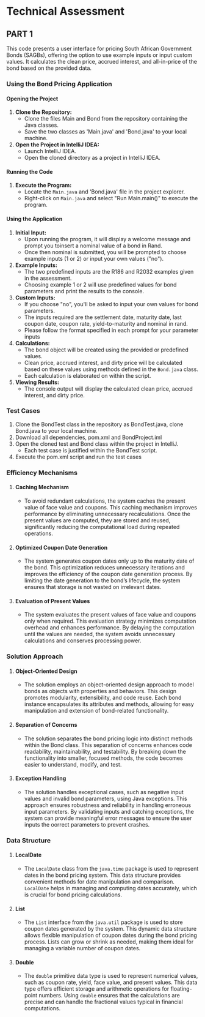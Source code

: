 # Technical Assessment

## **PART 1**  
This code presents a user interface for pricing South African Government Bonds (SAGBs), offering the option to use example inputs or input custom values. It calculates the clean price, accrued interest, and all-in-price of the bond based on the provided data.

### Using the Bond Pricing Application

#### Opening the Project
1. **Clone the Repository:**
   - Clone the files Main and Bond from the repository containing the Java classes.
   - Save the two classes as 'Main.java' and 'Bond.java' to your local machine.
2. **Open the Project in IntelliJ IDEA:**
   - Launch IntelliJ IDEA.
   - Open the cloned directory as a project in IntelliJ IDEA.
#### Running the Code
1. **Execute the Program:**
   - Locate the `Main.java` and 'Bond.java' file in the project explorer.
   - Right-click on `Main.java` and select "Run Main.main()" to execute the program.
#### Using the Application
1. **Initial Input:**
   - Upon running the program, it will display a welcome message and prompt you toinsert a nominal value of a bond in Rand.
   - Once then nominal is submitted, you will be prompted to choose example inputs (1 or 2) or input your own values ("no"). 
2. **Example Inputs:**
   - The two predefined inputs are the R186 and R2032 examples given in the assessment.
   - Choosing example 1 or 2 will use predefined values for bond parameters and print the results to the console.
4. **Custom Inputs:**
   - If you choose "no", you'll be asked to input your own values for bond parameters.
   - The inputs required are the settlement date, maturity date, last coupon date, coupon rate, yield-to-maturity and nominal in rand.
   - Please follow the format specified in each prompt for your parameter inputs
5. **Calculations:**
   - The bond object will be created using the provided or predefined values.
   - Clean price, accrued interest, and dirty price will be calculated based on these values using methods defined in the `Bond.java` class.
   - Each calculation is elaborated on within the script.
6. **Viewing Results:**
   - The console output will display the calculated clean price, accrued interest, and dirty price.

### **Test Cases**  
1. Clone the BondTest class in the repository as BondTest.java, clone Bond.java to your local machine.
2. Download all dependencies, pom.xml and BondProject.iml
3. Open the cloned test and Bond class within the project in IntelliJ.
   - Each test case is justified within the BondTest script.
4. Execute the pom.xml script and run the test cases

### Efficiency Mechanisms

1. #### Caching Mechanism
   - To avoid redundant calculations, the system caches the present value of face value and coupons. This caching mechanism improves performance by eliminating          unnecessary recalculations. Once the present values are computed, they are stored and reused, significantly reducing the computational load during repeated         operations.

2. #### Optimized Coupon Date Generation
   - The system generates coupon dates only up to the maturity date of the bond. This optimization reduces unnecessary iterations and improves the efficiency of         the coupon date generation process. By limiting the date generation to the bond’s lifecycle, the system ensures that storage is not wasted on irrelevant dates.

3. #### Evaluation of Present Values
   - The system evaluates the present values of face value and coupons only when required. This evaluation strategy minimizes computation overhead and enhances          performance. By delaying the computation until the values are needed, the system avoids unnecessary calculations and conserves processing power.

### Solution Approach

1. #### Object-Oriented Design
   - The solution employs an object-oriented design approach to model bonds as objects with properties and behaviors. This design promotes modularity,                   extensibility, and code reuse. Each bond instance encapsulates its attributes and methods, allowing for easy manipulation and extension of bond-related             functionality.

2. #### Separation of Concerns
   - The solution separates the bond pricing logic into distinct methods within the Bond class. This separation of concerns enhances code readability,                   maintainability, and testability. By breaking down the functionality into smaller, focused methods, the code becomes easier to understand, modify, and test.

3. #### Exception Handling
   - The solution handles exceptional cases, such as negative input values and invalid bond parameters, using Java exceptions. This approach ensures robustness and      reliability in handling erroneous input parameters. By validating inputs and catching exceptions, the system can provide meaningful error messages to ensure        the user inputs the oorrect parameters to prevent crashes.

### Data Structure
1. #### LocalDate
   - The `LocalDate` class from the `java.time` package is used to represent dates in the bond pricing system. This data structure provides convenient methods           for date manipulation and comparison. `LocalDate` helps in managing and computing dates accurately, which is crucial for bond pricing calculations.

3. #### List
   - The `List` interface from the `java.util` package is used to store coupon dates generated by the system. This dynamic data structure allows flexible                manipulation of coupon dates during the bond pricing process. Lists can grow or shrink as needed, making them ideal for managing a variable number of               coupon dates.

4. #### Double
   - The `double` primitive data type is used to represent numerical values, such as coupon rate, yield, face value, and present values. This data type offers           efficient storage and arithmetic operations for floating-point numbers. Using `double` ensures that the calculations are precise and can handle the fractional      values typical in financial computations.
